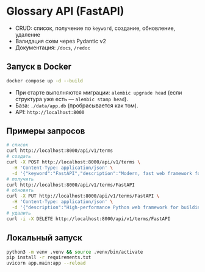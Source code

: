 # Glossary API (FastAPI)


- CRUD: список, получение по `keyword`, создание, обновление, удаление
- Валидация схем через Pydantic v2
- Документация: `/docs`, `/redoc`

## Запуск в Docker
```bash
docker compose up -d --build
```
- При старте выполняются миграции: `alembic upgrade head` (если структура уже есть — `alembic stamp head`).
- База: `./data/app.db` (пробрасывается как том).
- API: `http://localhost:8000`

## Примеры запросов
```bash
# список
curl http://localhost:8000/api/v1/terms
# создать
curl -X POST http://localhost:8000/api/v1/terms \
  -H 'Content-Type: application/json' \
  -d '{"keyword":"FastAPI","description":"Modern, fast web framework for Python."}'
# получить
curl http://localhost:8000/api/v1/terms/FastAPI
# обновить
curl -X PUT http://localhost:8000/api/v1/terms/FastAPI \
  -H 'Content-Type: application/json' \
  -d '{"description":"High-performance Python web framework for building APIs."}'
# удалить
curl -i -X DELETE http://localhost:8000/api/v1/terms/FastAPI
```

## Локальный запуск
```bash
python3 -m venv .venv && source .venv/bin/activate
pip install -r requirements.txt
uvicorn app.main:app --reload
```